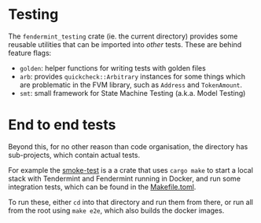 # Testing

The `fendermint_testing` crate (ie. the current directory) provides some reusable utilities that can be imported into _other_ tests. These are behind feature flags:

* `golden`: helper functions for writing tests with golden files
* `arb`: provides `quickcheck::Arbitrary` instances for some things which are problematic in the FVM library, such as `Address` and `TokenAmount`.
* `smt`: small framework for State Machine Testing (a.k.a. Model Testing)

# End to end tests

Beyond this, for no other reason than code organisation, the directory has sub-projects, which contain actual tests.

For example the [smoke-test](./smoke-test/) is a a crate that uses `cargo make` to start a local stack with Tendermint and Fendermint running in Docker, and run some integration tests, which can be found in the [Makefile.toml](./smoke-test/Makefile.toml).

To run these, either `cd` into that directory and run them from there, or run all from the root using `make e2e`, which also builds the docker images.
